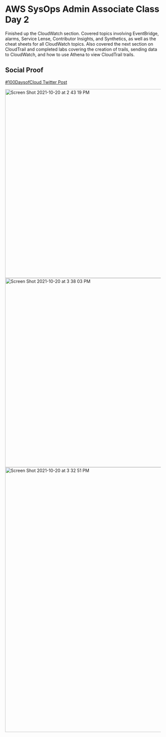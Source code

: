 # AWS SysOps Admin Associate Class Day 2

Finished up the CloudWatch section. Covered topics involving EventBridge, alarms, Service Lense, Contributor Insights, and Synthetics, as well as the cheat sheets for all CloudWatch topics. Also covered the next section on CloudTrail and completed labs covering the creation of trails, sending data to CloudWatch, and how to use Athena to view CloudTrail trails.


## Social Proof

[#100DaysofCloud Twitter Post](https://twitter.com/JBizzle703/status/1450912149283426307?s=20)



<img width="609" alt="Screen Shot 2021-10-20 at 2 43 19 PM" src="https://user-images.githubusercontent.com/90277861/138160884-8fbb6bb0-bb90-489b-b912-24f9ecb7cf97.png">

<img width="610" alt="Screen Shot 2021-10-20 at 3 38 03 PM" src="https://user-images.githubusercontent.com/90277861/138160917-de1c17ea-b691-45bf-9d3b-dc6848a96238.png">

<img width="854" alt="Screen Shot 2021-10-20 at 3 32 51 PM" src="https://user-images.githubusercontent.com/90277861/138160900-d915faa6-a994-41c8-8c8b-8de3db654b29.png">
